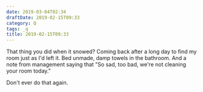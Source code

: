 ```yaml
---
date: 2019-03-04T02:34
draftDate: 2019-02-15T09:33
category: Q
tags: _q
title: 2019-02-15T09:33
---
```


That thing you did when it snowed? Coming back after a long day to find my room just as I'd left it. Bed unmade, damp towels in the bathroom. And a note from management saying that "So sad, too bad, we're not cleaning your room today."

Don't ever do that again. 
